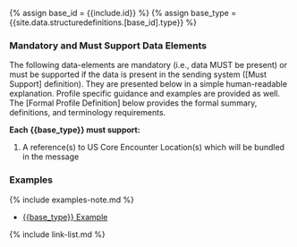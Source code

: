 
{% assign base_id = {{include.id}} %}
{% assign base_type = {{site.data.structuredefinitions.[base_id].type}} %}

### Mandatory and Must Support Data Elements

The following data-elements are mandatory (i.e., data MUST be present) or must be supported if the data is present in the sending system ([Must Support] definition). They are presented below in a simple human-readable explanation.  Profile specific guidance and examples are provided as well.  The [Formal Profile Definition] below provides the  formal summary, definitions, and  terminology requirements.

**Each {{base_type}} must support:**

1. A reference(s) to US Core Encounter Location(s) which will be bundled in the message

### Examples

{% include examples-note.md %}

- [{{base_type}} Example]({{base_type}}-{{base_id}}-01.html)

{% include link-list.md %}
